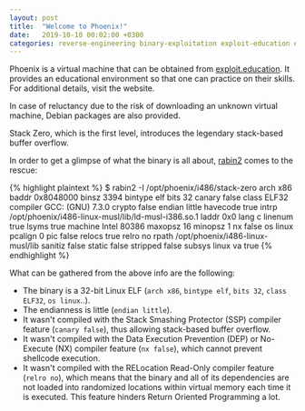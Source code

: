 ```yaml
---
layout: post
title:  "Welcome to Phoenix!"
date:   2019-10-10 00:02:00 +0300
categories: reverse-engineering binary-exploitation exploit-education exploit-education-phoenix
---
```

Phoenix is a virtual machine that can be obtained from [exploit.education][exploit-education]. It provides an educational environment so that one can practice on their skills. For additional details, visit the website.

In case of reluctancy due to the risk of downloading an unknown virtual machine, Debian packages are also provided.

Stack Zero, which is the first level, introduces the legendary stack-based buffer overflow.

In order to get a glimpse of what the binary is all about, [rabin2][rabin2-docs] comes to the rescue:

{% highlight plaintext %}
$ rabin2 -I /opt/phoenix/i486/stack-zero
arch     x86
baddr    0x8048000
binsz    3394
bintype  elf
bits     32
canary   false
class    ELF32
compiler GCC: (GNU) 7.3.0
crypto   false
endian   little
havecode true
intrp    /opt/phoenix/i486-linux-musl/lib/ld-musl-i386.so.1
laddr    0x0
lang     c
linenum  true
lsyms    true
machine  Intel 80386
maxopsz  16
minopsz  1
nx       false
os       linux
pcalign  0
pic      false
relocs   true
relro    no
rpath    /opt/phoenix/i486-linux-musl/lib
sanitiz  false
static   false
stripped false
subsys   linux
va       true
{% endhighlight %}

What can be gathered from the above info are the following:
* The binary is a 32-bit Linux ELF (`arch x86`, `bintype elf`, `bits 32`, `class ELF32`, `os linux`..).
* The endianness is little (`endian little`).
* It wasn't compiled with the Stack Smashing Protector (SSP) compiler feature (`canary false`), thus allowing stack-based buffer overflow.
* It wasn't compiled with the Data Execution Prevention (DEP) or No-Execute (NX) compiler feature (`nx false`), which cannot prevent shellcode execution.
* It wasn't compiled with the RELocation Read-Only compiler feature (`relro no`), which means that the binary and all of its dependencies are not loaded into randomized locations within virtual memory each time it is executed. This feature hinders Return Oriented Programming a lot.

[exploit-education]: https://exploit.education/downloads/
[rabin2-docs]: https://r2wiki.readthedocs.io/en/latest/tools/rabin2/
